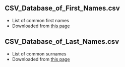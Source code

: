 ## CSV_Database_of_First_Names.csv
 - List of common first names
 - Downloaded from [this page](http://www.quietaffiliate.com/free-first-name-and-last-name-databases-csv-and-sql)

## CSV_Database_of_Last_Names.csv
 - List of common surnames
 - Downloaded from [this page](http://www.quietaffiliate.com/free-first-name-and-last-name-databases-csv-and-sql)